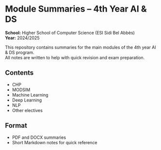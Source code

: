# Module Summaries – 4th Year AI & DS
 
**School:** Higher School of Computer Science (ESI Sidi Bel Abbès)  
**Year:** 2024/2025

This repository contains summaries for the main modules of the 4th year AI & DS program.  
All notes are written to help with quick revision and exam preparation.

## Contents
- CHP
- MODSIM
- Machine Learning
- Deep Learning
- NLP
- Other electives

## Format
- PDF and DOCX summaries
- Short Markdown notes for quick reference
